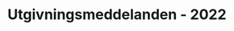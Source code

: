 ﻿---
title: Utgivningsmeddelanden - 2022
type: docs
weight: 8
url: /sv/java/release-notes-2022/
---
